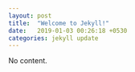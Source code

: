 ```yaml
---
layout: post
title:  "Welcome to Jekyll!"
date:   2019-01-03 00:26:18 +0530
categories: jekyll update
---
```

No content. 
